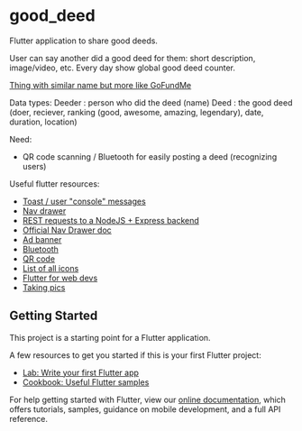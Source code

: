 # good_deed

Flutter application to share good deeds. 

User can say another did a good deed for them: short description, image/video, etc. Every day show global good deed counter.

[Thing with similar name but more like GoFundMe](https://www.goodeed.com/)

Data types:
Deeder : person who did the deed (name)
Deed   : the good deed (doer, reciever, ranking (good, awesome, amazing, legendary), date, duration, location)

Need:
- QR code scanning / Bluetooth for easily posting a deed (recognizing users)

Useful flutter resources:
- [Toast / user "console" messages](https://flutter.dev/docs/release/breaking-changes/scaffold-messenger)
- [Nav drawer](https://medium.com/flutter-community/flutter-vi-navigation-drawer-flutter-1-0-3a05e09b0db9)
- [REST requests to a NodeJS + Express backend](https://carmine.dev/posts/multipartpost/)
- [Official Nav Drawer doc](https://flutter.dev/docs/cookbook/design/drawer)
- [Ad banner](https://codelabs.developers.google.com/codelabs/admob-ads-in-flutter#0)
- [Bluetooth](https://blog.kuzzle.io/communicate-through-ble-using-flutter)
- [QR code](https://pub.dev/packages/qrscan)
- [List of all icons](https://api.flutter.dev/flutter/material/Icons-class.html)
- [Flutter for web devs](https://flutter.dev/docs/get-started/flutter-for/web-devs)
- [Taking pics](https://flutter.dev/docs/cookbook/plugins/picture-using-camera)

## Getting Started

This project is a starting point for a Flutter application.

A few resources to get you started if this is your first Flutter project:

- [Lab: Write your first Flutter app](https://flutter.dev/docs/get-started/codelab)
- [Cookbook: Useful Flutter samples](https://flutter.dev/docs/cookbook)

For help getting started with Flutter, view our
[online documentation](https://flutter.dev/docs), which offers tutorials,
samples, guidance on mobile development, and a full API reference.
